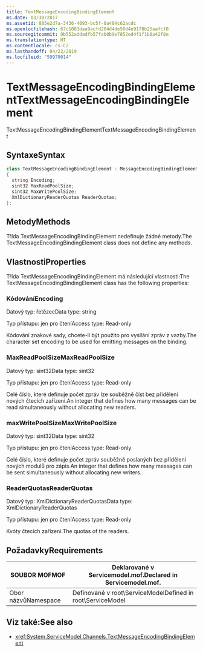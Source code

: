 ```yaml
---
title: TextMessageEncodingBindingElement
ms.date: 03/30/2017
ms.assetid: 885e2d7a-3436-4093-bc5f-0a404c62acdc
ms.openlocfilehash: 67c1083daa9acfd204d4de50d4e9178b25aafcf0
ms.sourcegitcommit: 9b552addadfb57fab0b9e7852ed4f1f1b8a42f8e
ms.translationtype: HT
ms.contentlocale: cs-CZ
ms.lasthandoff: 04/22/2019
ms.locfileid: "59979014"
---
```

# <a name="textmessageencodingbindingelement"></a><span data-ttu-id="44b77-102">TextMessageEncodingBindingElement</span><span class="sxs-lookup"><span data-stu-id="44b77-102">TextMessageEncodingBindingElement</span></span>
<span data-ttu-id="44b77-103">TextMessageEncodingBindingElement</span><span class="sxs-lookup"><span data-stu-id="44b77-103">TextMessageEncodingBindingElement</span></span>  
  
## <a name="syntax"></a><span data-ttu-id="44b77-104">Syntaxe</span><span class="sxs-lookup"><span data-stu-id="44b77-104">Syntax</span></span>  
  
```csharp
class TextMessageEncodingBindingElement : MessageEncodingBindingElement  
{  
  string Encoding;  
  sint32 MaxReadPoolSize;  
  sint32 MaxWritePoolSize;  
  XmlDictionaryReaderQuotas ReaderQuotas;  
};  
```  
  
## <a name="methods"></a><span data-ttu-id="44b77-105">Metody</span><span class="sxs-lookup"><span data-stu-id="44b77-105">Methods</span></span>  
 <span data-ttu-id="44b77-106">Třída TextMessageEncodingBindingElement nedefinuje žádné metody.</span><span class="sxs-lookup"><span data-stu-id="44b77-106">The TextMessageEncodingBindingElement class does not define any methods.</span></span>  
  
## <a name="properties"></a><span data-ttu-id="44b77-107">Vlastnosti</span><span class="sxs-lookup"><span data-stu-id="44b77-107">Properties</span></span>  
 <span data-ttu-id="44b77-108">Třída TextMessageEncodingBindingElement má následující vlastnosti:</span><span class="sxs-lookup"><span data-stu-id="44b77-108">The TextMessageEncodingBindingElement class has the following properties:</span></span>  
  
### <a name="encoding"></a><span data-ttu-id="44b77-109">Kódování</span><span class="sxs-lookup"><span data-stu-id="44b77-109">Encoding</span></span>  
 <span data-ttu-id="44b77-110">Datový typ: řetězec</span><span class="sxs-lookup"><span data-stu-id="44b77-110">Data type: string</span></span>  
  
 <span data-ttu-id="44b77-111">Typ přístupu: jen pro čtení</span><span class="sxs-lookup"><span data-stu-id="44b77-111">Access type: Read-only</span></span>  
  
 <span data-ttu-id="44b77-112">Kódování znakové sady, chcete-li být použito pro vysílání zpráv z vazby.</span><span class="sxs-lookup"><span data-stu-id="44b77-112">The character set encoding to be used for emitting messages on the binding.</span></span>  
  
### <a name="maxreadpoolsize"></a><span data-ttu-id="44b77-113">MaxReadPoolSize</span><span class="sxs-lookup"><span data-stu-id="44b77-113">MaxReadPoolSize</span></span>  
 <span data-ttu-id="44b77-114">Datový typ: sint32</span><span class="sxs-lookup"><span data-stu-id="44b77-114">Data type: sint32</span></span>  
  
 <span data-ttu-id="44b77-115">Typ přístupu: jen pro čtení</span><span class="sxs-lookup"><span data-stu-id="44b77-115">Access type: Read-only</span></span>  
  
 <span data-ttu-id="44b77-116">Celé číslo, které definuje počet zpráv lze souběžně číst bez přidělení nových čtecích zařízení.</span><span class="sxs-lookup"><span data-stu-id="44b77-116">An integer that defines how many messages can be read simultaneously without allocating new readers.</span></span>  
  
### <a name="maxwritepoolsize"></a><span data-ttu-id="44b77-117">maxWritePoolSize</span><span class="sxs-lookup"><span data-stu-id="44b77-117">MaxWritePoolSize</span></span>  
 <span data-ttu-id="44b77-118">Datový typ: sint32</span><span class="sxs-lookup"><span data-stu-id="44b77-118">Data type: sint32</span></span>  
  
 <span data-ttu-id="44b77-119">Typ přístupu: jen pro čtení</span><span class="sxs-lookup"><span data-stu-id="44b77-119">Access type: Read-only</span></span>  
  
 <span data-ttu-id="44b77-120">Celé číslo, které definuje počet zpráv souběžně poslaných bez přidělení nových modulů pro zápis.</span><span class="sxs-lookup"><span data-stu-id="44b77-120">An integer that defines how many messages can be sent simultaneously without allocating new writers.</span></span>  
  
### <a name="readerquotas"></a><span data-ttu-id="44b77-121">ReaderQuotas</span><span class="sxs-lookup"><span data-stu-id="44b77-121">ReaderQuotas</span></span>  
 <span data-ttu-id="44b77-122">Datový typ: XmlDictionaryReaderQuotas</span><span class="sxs-lookup"><span data-stu-id="44b77-122">Data type: XmlDictionaryReaderQuotas</span></span>  
  
 <span data-ttu-id="44b77-123">Typ přístupu: jen pro čtení</span><span class="sxs-lookup"><span data-stu-id="44b77-123">Access type: Read-only</span></span>  
  
 <span data-ttu-id="44b77-124">Kvóty čtecích zařízení.</span><span class="sxs-lookup"><span data-stu-id="44b77-124">The quotas of the readers.</span></span>  
  
## <a name="requirements"></a><span data-ttu-id="44b77-125">Požadavky</span><span class="sxs-lookup"><span data-stu-id="44b77-125">Requirements</span></span>  
  
|<span data-ttu-id="44b77-126">SOUBOR MOF</span><span class="sxs-lookup"><span data-stu-id="44b77-126">MOF</span></span>|<span data-ttu-id="44b77-127">Deklarované v Servicemodel.mof.</span><span class="sxs-lookup"><span data-stu-id="44b77-127">Declared in Servicemodel.mof.</span></span>|  
|---------|-----------------------------------|  
|<span data-ttu-id="44b77-128">Obor názvů</span><span class="sxs-lookup"><span data-stu-id="44b77-128">Namespace</span></span>|<span data-ttu-id="44b77-129">Definované v root\ServiceModel</span><span class="sxs-lookup"><span data-stu-id="44b77-129">Defined in root\ServiceModel</span></span>|  
  
## <a name="see-also"></a><span data-ttu-id="44b77-130">Viz také:</span><span class="sxs-lookup"><span data-stu-id="44b77-130">See also</span></span>

- <xref:System.ServiceModel.Channels.TextMessageEncodingBindingElement>
